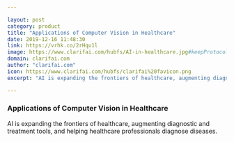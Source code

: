 ```yaml
---

layout: post
category: product
title: "Applications of Computer Vision in Healthcare"
date: 2019-12-16 11:48:30
link: https://vrhk.co/2rHqu1l
image: https://www.clarifai.com/hubfs/AI-in-healthcare.jpg#keepProtocol
domain: clarifai.com
author: "clarifai.com"
icon: https://www.clarifai.com/hubfs/clarifai%20favicon.png
excerpt: "AI is expanding the frontiers of healthcare, augmenting diagnostic and treatment tools, and helping healthcare professionals diagnose diseases."

---
```


### Applications of Computer Vision in Healthcare

AI is expanding the frontiers of healthcare, augmenting diagnostic and treatment tools, and helping healthcare professionals diagnose diseases.